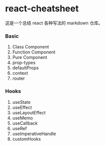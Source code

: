 # react-cheatsheet

这是一个总结 react 各种写法的 markdown 仓库。

### Basic

1. Class Component
2. Function Component
3. Pure Component
4. prop-types
5. defaultProps
6. context
7. router

### Hooks

1. useState
2. useEffect
3. useLayoutEffect
3. useMemo
4. useCallback
5. useRef
6. useImperativeHandle
7. customHooks 

